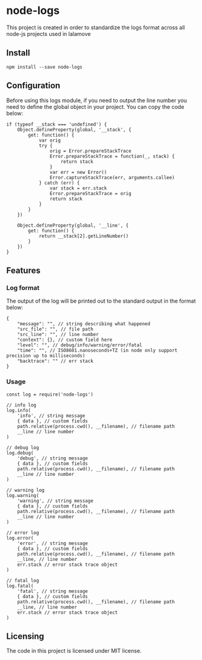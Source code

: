 # node-logs
This project is created in order to standardize the logs format across all node-js projects used in lalamove

## Install
```
npm install --save node-logs
```

## Configuration
Before using this logs module, if you need to output the line number you need to define the global object in your project. You can copy the code below:
```
if (typeof __stack === 'undefined') {
    Object.defineProperty(global, '__stack', {
        get: function() {
            var orig
            try {
                orig = Error.prepareStackTrace
                Error.prepareStackTrace = function(_, stack) {
                    return stack
                }
                var err = new Error()
                Error.captureStackTrace(err, arguments.callee)
            } catch (err) {
                var stack = err.stack
                Error.prepareStackTrace = orig
                return stack
            }
        }
    })

    Object.defineProperty(global, '__line', {
        get: function() {
            return __stack[2].getLineNumber()
        }
    })
}
```

## Features

### Log format

The output of the log will be printed out to the standard output in the format below:
```
{
    "message": "", // string describing what happened
    "src_file": "", // file path
    "src_line": "", // line number
    "context": {}, // custom field here
    "level": "", // debug/info/warning/error/fatal
    "time": "", // ISO8601.nanoseconds+TZ (in node only support precision up to milliseconds)
    "backtrace": "" // err stack
}
```

### Usage
```
const log = require('node-logs')

// info log
log.info(
    'info', // string message
    { data }, // custom fields
    path.relative(process.cwd(), __filename), // filename path
    __line // line number
)

// debug log
log.debug(
    'debug', // string message
    { data }, // custom fields
    path.relative(process.cwd(), __filename), // filename path
    __line // line number
)

// warning log
log.warning(
    'warning', // string message
    { data }, // custom fields
    path.relative(process.cwd(), __filename), // filename path
    __line // line number
)

// error log
log.error(
    'error', // string message
    { data }, // custom fields
    path.relative(process.cwd(), __filename), // filename path
    __line, // line number
    err.stack // error stack trace object
)

// fatal log
log.fatal(
    'fatal', // string message
    { data }, // custom fields
    path.relative(process.cwd(), __filename), // filename path
    __line, // line number
    err.stack // error stack trace object
)
```

## Licensing
The code in this project is licensed under MIT license.
